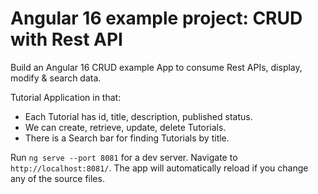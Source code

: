 # Angular 16 example project: CRUD with Rest API

Build an Angular 16 CRUD example App to consume Rest APIs, display, modify & search data.

Tutorial Application in that:
- Each Tutorial has id, title, description, published status.
- We can create, retrieve, update, delete Tutorials.
- There is a Search bar for finding Tutorials by title.

Run `ng serve --port 8081` for a dev server. Navigate to `http://localhost:8081/`. The app will automatically reload if you change any of the source files.
